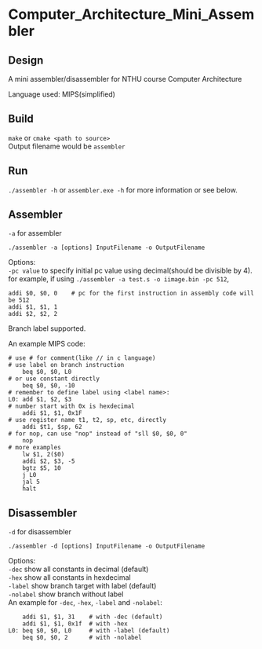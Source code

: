 # Computer_Architecture_Mini_Assembler

Design
------
A mini assembler/disassembler for NTHU course Computer Architecture

Language used: MIPS(simplified)

Build
-----
`make` or `cmake <path to source>`<br/>
Output filename would be `assembler`

Run
---
`./assembler -h` or `assembler.exe -h` for more information or see below.<br/>

Assembler
---------
`-a` for assembler<br/>

`./assembler -a [options] InputFilename -o OutputFilename`

Options:<br/>
`-pc value` to specify initial pc value using decimal(should be divisible by 4).<br/>
for example, if using `./assembler -a test.s -o iimage.bin -pc 512`,<br/>
```
addi $0, $0, 0    # pc for the first instruction in assembly code will be 512
addi $1, $1, 1
addi $2, $2, 2
```

Branch label supported.<br/>

An example MIPS code:<br/>
```
# use # for comment(like // in c language)
# use label on branch instruction
    beq $0, $0, L0
# or use constant directly
    beq $0, $0, -10
# remember to define label using <label name>:
L0: add $1, $2, $3
# number start with 0x is hexdecimal
    addi $1, $1, 0x1F
# use register name t1, t2, sp, etc, directly
    addi $t1, $sp, 62
# for nop, can use "nop" instead of "sll $0, $0, 0"
    nop
# more examples
    lw $1, 2($0)
    addi $2, $3, -5
    bgtz $5, 10
    j L0
    jal 5
    halt
```

Disassembler
------------
`-d` for disassembler<br/>

`./assembler -d [options] InputFilename -o OutputFilename`

Options:<br/>
`-dec` show all constants in decimal (default)<br/>
`-hex` show all constants in hexdecimal<br/>
`-label` show branch target with label (default)<br/>
`-nolabel` show branch without label<br/>
An example for `-dec`, `-hex`, `-label` and `-nolabel`:<br/>
```
    addi $1, $1, 31    # with -dec (default)
    addi $1, $1, 0x1f  # with -hex
L0: beq $0, $0, L0     # with -label (default)
    beq $0, $0, 2      # with -nolabel
```
